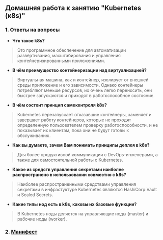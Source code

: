 ## **Домашняя работа к занятию "Kubernetes (к8s)"**

### 1. Ответы на вопросы
   * **Что такое k8s?**
   > Это программное обеспечение для автоматизации развёртывания, масштабирования и управления контейнеризированными 
   > приложениями.    
   * **В чём преимущество контейнеризации над виртуализацией?**
   > Виртуальная машина, как и контейнер, изолирует от внешней среды приложение и его зависимости. Однако контейнеры 
   > потребляют меньше ресурсов, их очень легко переносить, они быстрее запускаются и приходят в работоспособное состояние. 
   * **В чём состоит принцип самоконтроля k8s?**
   > Kubernetes перезапускает отказавшие контейнеры, заменяет и завершает работу контейнеров, которые не проходят 
   > определенную пользователем проверку работоспособности, и не показывает их клиентам, пока они не будут готовы 
   > к обслуживанию.
   * **Как вы думаете, зачем Вам понимать принципы деплоя в k8s?**
   > Для более продуктивной коммуникации с DevOps-инженерами, а также для самостоятельной работы с Kubernetes.
   * **Какое из средств управления секретами наиболее распространено в использовании совместно с k8s?**
   > Наиболее распространенными средствами управления секретами в инфрастуктуре Kubernetes являются HashiСorp Vault и 
   > Sealed Secrets. 
   * **Какие типы нод есть в k8s, каковы их базовые функции?**
   > В Kubernetes ноды деляется на управляющие ноды (master) и рабочие ноды (worker).
### 2. [Манифест](tomcat.yaml)